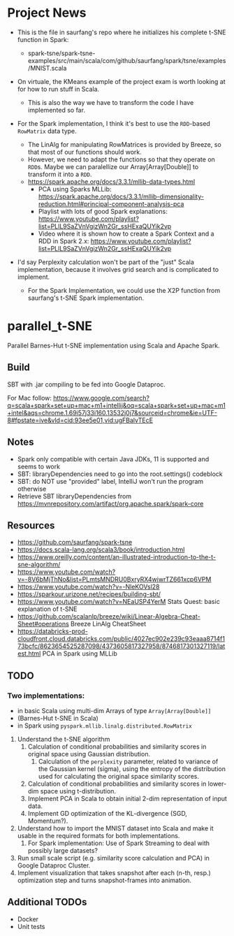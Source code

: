 # Project News
- This is the file in saurfang's repo where he initializes his complete t-SNE function in Spark:
   - spark-tsne/spark-tsne-examples/src/main/scala/com/github/saurfang/spark/tsne/examples/MNIST.scala

- On virtuale, the KMeans example of the project exam is worth looking at for how to run stuff in Scala.
  - This is also the way we have to transform the code I have implemented so far.

- For the Spark implementation, I think it's best to use the `RDD`-based `RowMatrix` data type.
  - The LinAlg for manipulating RowMatrices is provided by Breeze, so that most of our functions should work.
  - However, we need to adapt the functions so that they operate on `RDD`s. Maybe we can paralellize our Array[Array[Double]] to transform it into a `RDD`.
  - https://spark.apache.org/docs/3.3.1/mllib-data-types.html
    - PCA using Sparks MLLib: https://spark.apache.org/docs/3.3.1/mllib-dimensionality-reduction.html#principal-component-analysis-pca
    - Playlist with lots of good Spark explanations: https://www.youtube.com/playlist?list=PLlL9SaZVnVgizWn2Gr_ssHExaQUYik2vp
    - Video where it is shown how to create a Spark Context and a RDD in Spark 2.x: https://www.youtube.com/playlist?list=PLlL9SaZVnVgizWn2Gr_ssHExaQUYik2vp


- I'd say Perplexity calculation won't be part of the "just" Scala implementation, because it involves grid search and is complicated to implement. 
   - For the Spark Implementation, we could use the X2P function from saurfang's t-SNE Spark implementation.
 

   
# parallel_t-SNE
Parallel Barnes-Hut t-SNE implementation using Scala and Apache Spark.

## Build
SBT with .jar compiling to be fed into Google Dataproc.

For Mac follow: https://www.google.com/search?q=scala+spark+set+up+mac+m1+intellij&oq=scala+spark+set+up+mac+m1+intel&aqs=chrome.1.69i57j33i160.13532j0j7&sourceid=chrome&ie=UTF-8#fpstate=ive&vld=cid:93ee5e01,vid:ugFBalvTEcE

## Notes
- Spark only compatible with certain Java JDKs, 11 is supported and seems to work
- SBT: libraryDependencies need to go into the root.settings() codeblock
- SBT: do NOT use "provided" label, IntelliJ won't run the program otherwise
- Retrieve SBT libraryDependencies from https://mvnrepository.com/artifact/org.apache.spark/spark-core


## Resources
- https://github.com/saurfang/spark-tsne
- https://docs.scala-lang.org/scala3/book/introduction.html
- https://www.oreilly.com/content/an-illustrated-introduction-to-the-t-sne-algorithm/
- https://www.youtube.com/watch?v=-8V6bMjThNo&list=PLmtsMNDRU0BxryRX4wiwrTZ661xcp6VPM
- https://www.youtube.com/watch?v=-NleKOVsl28
- https://sparkour.urizone.net/recipes/building-sbt/
- https://www.youtube.com/watch?v=NEaUSP4YerM Stats Quest: basic explanation of t-SNE
- https://github.com/scalanlp/breeze/wiki/Linear-Algebra-Cheat-Sheet#operations Breeze LinAlg CheatSheet
- https://databricks-prod-cloudfront.cloud.databricks.com/public/4027ec902e239c93eaaa8714f173bcfc/8623654525287098/4373605817327958/8746817301327119/latest.html PCA in Spark using MLLib


## TODO
### Two implementations: 
- in basic Scala using multi-dim Arrays of type `Array[Array[Double]]`
- (Barnes-Hut t-SNE in Scala)
- in Spark using `pyspark.mllib.linalg.distributed.RowMatrix`

1. Understand the t-SNE algorithm
   1. Calculation of conditional probabilities and similarity scores in original space using Gaussian distribution.
      1. Calculation of the `perplexity` parameter, related to variance of the Gaussian kernel (sigma), using the entropy of the distribution used for calculating the original space similarity scores.
   2. Calculation of conditional probabilities and similarity scores in lower-dim space using t-distribution.
   3. Implement PCA in Scala to obtain initial 2-dim representation of input data.
   4. Implement GD optimization of the KL-divergence (SGD, Momentum?).
2. Understand how to import the MNIST dataset into Scala and make it usable in the required formats for both implementations.
   1. For Spark implementation: Use of Spark Streaming to deal with possibly large datasets?
3. Run small scale script (e.g. similarity score calculation and PCA) in Google Dataproc Cluster.
4. Implement visualization that takes snapshot after each (n-th, resp.) optimization step and turns snapshot-frames into animation.



## Additional TODOs
- Docker
- Unit tests

